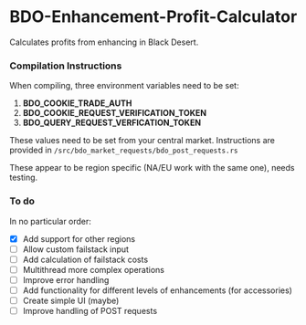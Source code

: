 # BDO-Enhancement-Profit-Calculator
Calculates profits from enhancing in Black Desert.

### Compilation Instructions
When compiling, three environment variables need to be set: 
<ol>
    <li> <strong>BDO_COOKIE_TRADE_AUTH</strong>
    <li> <strong>BDO_COOKIE_REQUEST_VERIFICATION_TOKEN</strong>
    <li> <strong>BDO_QUERY_REQUEST_VERFICATION_TOKEN</strong>
</ol>
These values need to be set from your central market.
Instructions are provided in <code>/src/bdo_market_requests/bdo_post_requests.rs</code>

These appear to be region specific (NA/EU work with the same one), needs testing.

### To do

In no particular order:

- [x] Add support for other regions
- [ ] Allow custom failstack input
- [ ] Add calculation of failstack costs
- [ ] Multithread more complex operations
- [ ] Improve error handling
- [ ] Add functionality for different levels of enhancements (for accessories)
- [ ] Create simple UI (maybe)
- [ ] Improve handling of POST requests